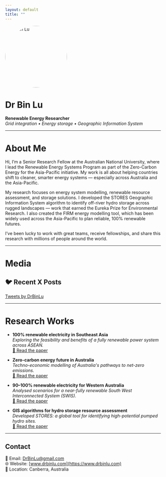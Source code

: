 ```yaml
---
layout: default
title: ""
---
```


<img src="Bin Lu.jpg" alt="Dr Bin Lu" width="200" style="border-radius: 50%;">

# Dr Bin Lu

**Renewable Energy Researcher**  
*Grid integration • Energy storage • Geographic Information System*

---



# About Me

Hi, I’m a Senior Research Fellow at the Australian National University, where I lead the Renewable Energy Systems Program as part of the Zero-Carbon Energy for the Asia-Pacific initiative. My work is all about helping countries shift to cleaner, smarter energy systems — especially across Australia and the Asia-Pacific.

My research focuses on energy system modelling, renewable resource assessment, and storage solutions. I developed the STORES Geographic Information System algorithm to identify off-river hydro storage across rugged landscapes — work that earned the Eureka Prize for Environmental Research. I also created the FIRM energy modelling tool, which has been widely used across the Asia-Pacific to plan reliable, 100% renewable futures.

I’ve been lucky to work with great teams, receive fellowships, and share this research with millions of people around the world.

---


# Media


## 🐦 Recent X Posts

<a class="twitter-timeline" 
   data-height="600" 
   href="https://twitter.com/DrBinLu?ref_src=twsrc%5Etfw">
   Tweets by DrBinLu
</a>
<script async src="https://platform.twitter.com/widgets.js" charset="utf-8"></script>

---


# Research Works

- **100% renewable electricity in Southeast Asia**  
  *Exploring the feasibility and benefits of a fully renewable power system across ASEAN.*  
  [📄 Read the paper](https://doi.org/10.1016/j.energy.2021.121387)

- **Zero-carbon energy future in Australia**  
  *Techno-economic modelling of Australia's pathways to net-zero emissions.*  
  [📄 Read the paper](https://doi.org/10.1016/j.energy.2020.119678)

- **90–100% renewable electricity for Western Australia**  
  *Analysed scenarios for a near-fully renewable South West Interconnected System (SWIS).*  
  [📄 Read the paper](https://doi.org/10.1016/j.energy.2017.01.077)

- **GIS algorithms for hydro storage resource assessment**  
  *Developed STORES: a global tool for identifying high-potential pumped hydro sites.*  
  [📄 Read the paper](https://doi.org/10.1016/j.apenergy.2018.03.177)

---


## Contact

📧 Email: DrBinLu@gmail.com  
🌐 Website: [www.drbinlu.com](https://www.drbinlu.com)  
📍 Location: Canberra, Australia
